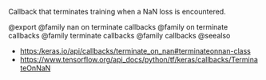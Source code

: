 Callback that terminates training when a NaN loss is encountered.

@export
@family nan on terminate callbacks
@family on terminate callbacks
@family terminate callbacks
@family callbacks
@seealso
+ <https:/keras.io/api/callbacks/terminate_on_nan#terminateonnan-class>
+ <https://www.tensorflow.org/api_docs/python/tf/keras/callbacks/TerminateOnNaN>
